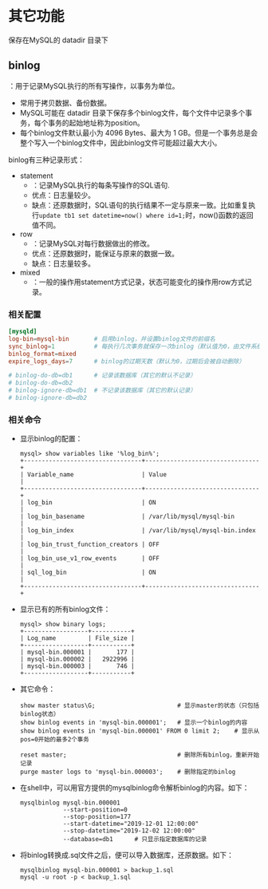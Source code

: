 # 其它功能

保存在MySQL的 datadir 目录下

## binlog

：用于记录MySQL执行的所有写操作，以事务为单位。
- 常用于拷贝数据、备份数据。
- MySQL可能在 datadir 目录下保存多个binlog文件，每个文件中记录多个事务，每个事务的起始地址称为position。
- 每个binlog文件默认最小为 4096 Bytes、最大为 1 GB。但是一个事务总是会整个写入一个binlog文件中，因此binlog文件可能超过最大大小。

binlog有三种记录形式：
- statement
  - ：记录MySQL执行的每条写操作的SQL语句.
  - 优点：日志量较少。
  - 缺点：还原数据时，SQL语句的执行结果不一定与原来一致。比如重复执行`update tb1 set datetime=now() where id=1;`时，now()函数的返回值不同。
- row
  - ：记录MySQL对每行数据做出的修改。
  - 优点：还原数据时，能保证与原来的数据一致。
  - 缺点：日志量较多。
- mixed
  - ：一般的操作用statement方式记录，状态可能变化的操作用row方式记录。

### 相关配置

```conf
[mysqld]
log-bin=mysql-bin       # 启用binlog，并设置binlog文件的前缀名
sync_binlog=1           # 每执行几次事务就保存一次binlog（默认值为0，由文件系统自动刷新缓存）
binlog_format=mixed
expire_logs_days=7      # binlog的过期天数（默认为0，过期后会被自动删除）

# binlog-do-db=db1      # 记录该数据库（其它的默认不记录）
# binlog-do-db=db2
# binlog-ignore-db=db1  # 不记录该数据库（其它的默认记录）
# binlog-ignore-db=db2
```

### 相关命令

- 显示binlog的配置：
    ```
    mysql> show variables like '%log_bin%';
    +---------------------------------+--------------------------------+
    | Variable_name                   | Value                          |
    +---------------------------------+--------------------------------+
    | log_bin                         | ON                             |
    | log_bin_basename                | /var/lib/mysql/mysql-bin       |
    | log_bin_index                   | /var/lib/mysql/mysql-bin.index |
    | log_bin_trust_function_creators | OFF                            |
    | log_bin_use_v1_row_events       | OFF                            |
    | sql_log_bin                     | ON                             |
    +---------------------------------+--------------------------------+
    ```

- 显示已有的所有binlog文件：
    ```
    mysql> show binary logs;
    +------------------+-----------+
    | Log_name         | File_size |
    +------------------+-----------+
    | mysql-bin.000001 |       177 |
    | mysql-bin.000002 |   2922996 |
    | mysql-bin.000003 |       746 |
    +------------------+-----------+
    ```

- 其它命令：
    ```
    show master status\G;                       # 显示master的状态（只包括binlog状态）
    show binlog events in 'mysql-bin.000001';   # 显示一个binlog的内容
    show binlog events in 'mysql-bin.000001' FROM 0 limit 2;    # 显示从pos=0开始的最多2个事务

    reset master;                               # 删除所有binlog，重新开始记录
    purge master logs to 'mysql-bin.000003';    # 删除指定的binlog
    ```

- 在shell中，可以用官方提供的mysqlbinlog命令解析binlog的内容。如下：
    ```shell
    mysqlbinlog mysql-bin.000001
                --start-position=0
                --stop-position=177
                --start-datetime="2019-12-01 12:00:00"
                --stop-datetime="2019-12-02 12:00:00"
                --database=db1      # 只显示指定数据库的记录
    ```

- 将binlog转换成.sql文件之后，便可以导入数据库，还原数据。如下：
    ```shell
    mysqlbinlog mysql-bin.000001 > backup_1.sql 
    mysql -u root -p < backup_1.sql 
    ```
